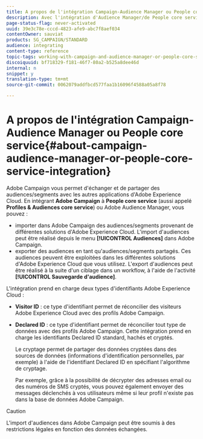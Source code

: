 ```yaml
---
title: A propos de l'intégration Campaign-Audience Manager ou People core service
description: Avec l'intégration d'Audience Manager/de People core service, vous pouvez partager des audiences ou des segments au sein des différentes solutions d'Adobe Experience Cloud.
page-status-flag: never-activated
uuid: 39e3c78e-cccd-4823-afe9-abc7f8aef034
contentOwner: sauviat
products: SG_CAMPAIGN/STANDARD
audience: integrating
content-type: reference
topic-tags: working-with-campaign-and-audience-manager-or-people-core-service
discoiquuid: bf718329-f181-46f7-80a2-b525a8dee46d
internal: n
snippet: y
translation-type: tm+mt
source-git-commit: 0062079addfbcd577faa1b16096f4588a05a8f78

---
```



# A propos de l'intégration Campaign-Audience Manager ou People core service{#about-campaign-audience-manager-or-people-core-service-integration}

Adobe Campaign vous permet d'échanger et de partager des audiences/segments avec les autres applications d'Adobe Experience Cloud. En intégrant **Adobe Campaign** à **People core service** (aussi appelé **Profiles &amp; Audiences core service**) ou Adobe Audience Manager, vous pouvez :

* importer dans Adobe Campaign des audiences/segments provenant de différentes solutions d'Adobe Experience Cloud. L'import d'audiences peut être réalisé depuis le menu **[!UICONTROL Audiences]** dans Adobe Campaign.
* exporter des audiences en tant qu'audiences/segments partagés. Ces audiences peuvent être exploitées dans les différentes solutions d'Adobe Experience Cloud que vous utilisez. L'export d'audiences peut être réalisé à la suite d'un ciblage dans un workflow, à l'aide de l'activité **[!UICONTROL Sauvegarde d'audience]**.

L'intégration prend en charge deux types d'identifiants Adobe Experience Cloud :

* **Visitor ID** : ce type d'identifiant permet de réconcilier des visiteurs Adobe Experience Cloud avec des profils Adobe Campaign.
* **Declared ID** : ce type d'identifiant permet de réconcilier tout type de données avec des profils Adobe Campaign. Cette intégration prend en charge les identifiants Declared ID standard, hachés et cryptés.

   Le cryptage permet de partager des données cryptées dans des sources de données (informations d'identification personnelles, par exemple) à l'aide de l'identifiant Declared ID en spécifiant l'algorithme de cryptage.

   Par exemple, grâce à la possibilité de décrypter des adresses email ou des numéros de SMS cryptés, vous pouvez également envoyer des messages déclenchés à vos utilisateurs même si leur profil n'existe pas dans la base de données Adobe Campaign.

>[!CAUTION]
>
>L'import d'audiences dans Adobe Campaign peut être soumis à des restrictions légales en fonction des données échangées.

